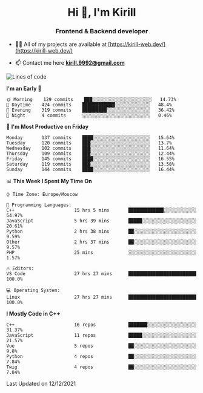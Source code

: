 <h1 align="center">Hi 👋, I'm Kirill</h1>
<h3 align="center">Frontend & Backend developer</h3>

- 👨‍💻 All of my projects are available at [https://kirill-web.dev/](https://kirill-web.dev/)

- 📫 Contact me here **kirill.9992@gmail.com**











<!--START_SECTION:waka-->
![Lines of code](https://img.shields.io/badge/From%20Hello%20World%20I%27ve%20Written-146%20Thousand%20lines%20of%20code-blue)

**I'm an Early 🐤** 

```text
🌞 Morning    129 commits    ███░░░░░░░░░░░░░░░░░░░░░░   14.73% 
🌆 Daytime    424 commits    ████████████░░░░░░░░░░░░░   48.4% 
🌃 Evening    319 commits    █████████░░░░░░░░░░░░░░░░   36.42% 
🌙 Night      4 commits      ░░░░░░░░░░░░░░░░░░░░░░░░░   0.46%

```
📅 **I'm Most Productive on Friday** 

```text
Monday       137 commits    ████░░░░░░░░░░░░░░░░░░░░░   15.64% 
Tuesday      120 commits    ███░░░░░░░░░░░░░░░░░░░░░░   13.7% 
Wednesday    102 commits    ███░░░░░░░░░░░░░░░░░░░░░░   11.64% 
Thursday     109 commits    ███░░░░░░░░░░░░░░░░░░░░░░   12.44% 
Friday       145 commits    ████░░░░░░░░░░░░░░░░░░░░░   16.55% 
Saturday     119 commits    ███░░░░░░░░░░░░░░░░░░░░░░   13.58% 
Sunday       144 commits    ████░░░░░░░░░░░░░░░░░░░░░   16.44%

```


📊 **This Week I Spent My Time On** 

```text
⌚︎ Time Zone: Europe/Moscow

💬 Programming Languages: 
C++                      15 hrs 5 mins       █████████████░░░░░░░░░░░░   54.97% 
JavaScript               5 hrs 39 mins       █████░░░░░░░░░░░░░░░░░░░░   20.61% 
Python                   2 hrs 38 mins       ██░░░░░░░░░░░░░░░░░░░░░░░   9.59% 
Other                    2 hrs 37 mins       ██░░░░░░░░░░░░░░░░░░░░░░░   9.57% 
PHP                      25 mins             ░░░░░░░░░░░░░░░░░░░░░░░░░   1.57%

🔥 Editors: 
VS Code                  27 hrs 27 mins      █████████████████████████   100.0%

💻 Operating System: 
Linux                    27 hrs 27 mins      █████████████████████████   100.0%

```

**I Mostly Code in C++** 

```text
C++                      16 repos            ███████░░░░░░░░░░░░░░░░░░   31.37% 
JavaScript               11 repos            █████░░░░░░░░░░░░░░░░░░░░   21.57% 
Vue                      5 repos             ██░░░░░░░░░░░░░░░░░░░░░░░   9.8% 
Python                   4 repos             ██░░░░░░░░░░░░░░░░░░░░░░░   7.84% 
Twig                     4 repos             ██░░░░░░░░░░░░░░░░░░░░░░░   7.84%

```



 Last Updated on 12/12/2021
<!--END_SECTION:waka-->
